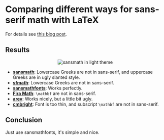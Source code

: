 # Comparing different ways for sans-serif math with LaTeX

For details see [this blog post](https://allanchain.github.io/blog/post/sans-math-compare).

## Results

<p align="center">
<img alt="sansmath in light theme" src="https://github.com/AllanChain/blog/assets/36528777/aa962540-5d03-40a5-b7f3-a8d9ee54f95f" >
</p>

- [**sansmath**](https://ctan.org/pkg/sansmath): Lowercase Greeks are not in sans-serif, and uppercase Greeks are in ugly slanted style.
- [**sfmath**](https://ctan.org/pkg/sfmath): Lowercase Greeks are not in sans-serif.
- [**sansmathfonts**](https://ctan.org/pkg/sansmathfonts): Works perfectly.
- [**Fira Math**](https://github.com/firamath/firamath): `\mathbf` are not in sans-serif.
- [**arev**](https://ctan.org/pkg/arev): Works nicely, but a little bit ugly.
- [**cmbright**](https://ctan.org/pkg/cmbright): Font is too thin, and subscript `\mathbf` are not in sans-serif.

## Conclusion

Just use sansmathfonts, it's simple and nice.
